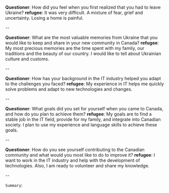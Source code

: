 **Questioner**:
How did you feel when you first realized that you had to leave Ukraine?
**refugee**:
It was very difficult. A mixture of fear, grief and uncertainty. Losing a home is painful.

--

**Questioner**:
What are the most valuable memories from Ukraine that you would like to keep and share in your new community in Canada?
**refugee**:
My most precious memories are the time spent with my family, our traditions and the beauty of our country. I would like to tell about Ukrainian culture and customs.

--

**Questioner**:
How has your background in the IT industry helped you adapt to the challenges you faced?
**refugee**:
My experience in IT helps me quickly solve problems and adapt to new technologies and changes.

--

**Questioner**:
What goals did you set for yourself when you came to Canada, and how do you plan to achieve them?
**refugee**:
My goals are to find a stable job in the IT field, provide for my family, and integrate into Canadian society. I plan to use my experience and language skills to achieve these goals.

--

**Questioner**:
How do you see yourself contributing to the Canadian community and what would you most like to do to improve it?
**refugee**:
I want to work in the IT industry and help with the development of technologies. Also, I am ready to volunteer and share my knowledge.

--

`Summary`: